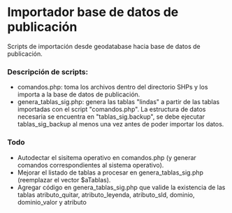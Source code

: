 # Importador base de datos de publicación

Scripts de importación desde geodatabase hacia base de datos de publicación.

### Descripción de scripts:

  - comandos.php: toma los archivos dentro del directorio SHPs y los importa a la base de datos de publicación.
  - genera_tablas_sig.php: genera las tablas "lindas" a partir de las tablas importadas con el script "comandos.php". La estructura de datos necesaria se encuentra en "tablas_sig.backup", se debe ejecutar tablas_sig_backup al menos una vez antes de poder importar los datos.

### Todo

 - Autodectar el sisitema operativo en comandos.php (y generar comandos correspondientes al sistema operativo).
 - Mejorar el listado de tablas a procesar en genera_tablas_sig.php (reemplazar el vector $aTablas).
 - Agregar código en genera_tablas_sig.php que valide la existencia de las tablas atributo_quitar, atributo_leyenda, atributo_sld, dominio, dominio_valor y atributo
